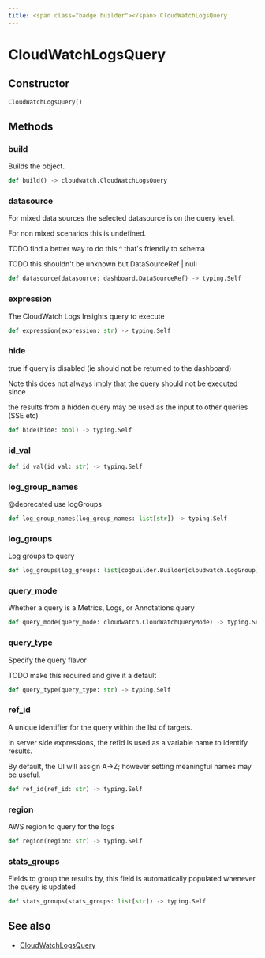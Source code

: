 ```yaml
---
title: <span class="badge builder"></span> CloudWatchLogsQuery
---
```

# <span class="badge builder"></span> CloudWatchLogsQuery

## Constructor

```python
CloudWatchLogsQuery()
```
## Methods

### <span class="badge object-method"></span> build

Builds the object.

```python
def build() -> cloudwatch.CloudWatchLogsQuery
```

### <span class="badge object-method"></span> datasource

For mixed data sources the selected datasource is on the query level.

For non mixed scenarios this is undefined.

TODO find a better way to do this ^ that's friendly to schema

TODO this shouldn't be unknown but DataSourceRef | null

```python
def datasource(datasource: dashboard.DataSourceRef) -> typing.Self
```

### <span class="badge object-method"></span> expression

The CloudWatch Logs Insights query to execute

```python
def expression(expression: str) -> typing.Self
```

### <span class="badge object-method"></span> hide

true if query is disabled (ie should not be returned to the dashboard)

Note this does not always imply that the query should not be executed since

the results from a hidden query may be used as the input to other queries (SSE etc)

```python
def hide(hide: bool) -> typing.Self
```

### <span class="badge object-method"></span> id_val

```python
def id_val(id_val: str) -> typing.Self
```

### <span class="badge object-method"></span> log_group_names

@deprecated use logGroups

```python
def log_group_names(log_group_names: list[str]) -> typing.Self
```

### <span class="badge object-method"></span> log_groups

Log groups to query

```python
def log_groups(log_groups: list[cogbuilder.Builder[cloudwatch.LogGroup]]) -> typing.Self
```

### <span class="badge object-method"></span> query_mode

Whether a query is a Metrics, Logs, or Annotations query

```python
def query_mode(query_mode: cloudwatch.CloudWatchQueryMode) -> typing.Self
```

### <span class="badge object-method"></span> query_type

Specify the query flavor

TODO make this required and give it a default

```python
def query_type(query_type: str) -> typing.Self
```

### <span class="badge object-method"></span> ref_id

A unique identifier for the query within the list of targets.

In server side expressions, the refId is used as a variable name to identify results.

By default, the UI will assign A->Z; however setting meaningful names may be useful.

```python
def ref_id(ref_id: str) -> typing.Self
```

### <span class="badge object-method"></span> region

AWS region to query for the logs

```python
def region(region: str) -> typing.Self
```

### <span class="badge object-method"></span> stats_groups

Fields to group the results by, this field is automatically populated whenever the query is updated

```python
def stats_groups(stats_groups: list[str]) -> typing.Self
```

## See also

 * <span class="badge object-type-class"></span> [CloudWatchLogsQuery](./object-CloudWatchLogsQuery.md)
